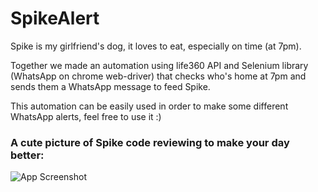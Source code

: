 
# SpikeAlert

Spike is my girlfriend's dog, it loves to eat,
 especially on time (at 7pm).
 
Together we made an automation using life360 API and Selenium library
(WhatsApp on chrome web-driver) that checks who's home at 7pm and sends them a WhatsApp message to feed Spike.

This automation can be easily used in order to make some different WhatsApp alerts,
feel free to use it :)


### A cute picture of Spike code reviewing to make your day better:

![App Screenshot](/Yardenrsk/SpikeAlert/blob/main/doggo.jpeg?raw=true)
